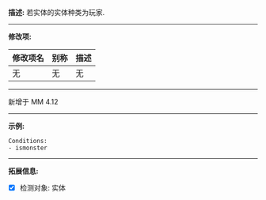 **描述:** 若实体的实体种类为玩家.

---

**修改项:**

| 修改项名  | 别称           | 描述                      |
| --------- | -------------- | ------------------------- |
| 无 | 无 | 无 |

---

新增于 MM 4.12

---

**示例:**

```
Conditions:
- ismonster
```

---

**拓展信息:**

- [x] 检测对象: 实体